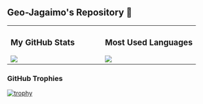 ## Geo-Jagaimo's Repository 🥔

<table>
<tr>
<td width="50%" valign="top">

### My GitHub Stats
<a href="https://github.com/anuraghazra/github-readme-stats">
  <img align="left" src="https://github-readme-stats.vercel.app/api?username=Geo-Jagaimo&show_icons=true&theme=algolia" />
</a>

</td>
<td width="50%" valign="top">

### Most Used Languages
<a href="https://github.com/anuraghazra/github-readme-stats">
  <img align="left" src="https://github-readme-stats.vercel.app/api/top-langs/?username=Geo-Jagaimo&layout=compact&theme=algolia" />
</a>

</td>
</tr>
</table>

### GitHub Trophies

[![trophy](https://github-profile-trophy.vercel.app/?username=Geo-Jagaimo&theme=algolia)](https://github.com/ryo-ma/github-profile-trophy)


<!--
**Geo-Jagaimo/Geo-Jagaimo** is a ✨ _special_ ✨ repository because its `README.md` (this file) appears on your GitHub profile.

Here are some ideas to get you started:

- 🔭 I’m currently working on ...
- 🌱 I’m currently learning ...
- 👯 I’m looking to collaborate on ...
- 🤔 I’m looking for help with ...
- 💬 Ask me about ...
- 📫 How to reach me: ...
- 😄 Pronouns: ...
- ⚡ Fun fact: ...
-->
